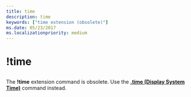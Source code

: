 ```yaml
---
title: time
description: time
keywords: ["time extension (obsolete)"]
ms.date: 05/23/2017
ms.localizationpriority: medium
---
```


# !time


## <span id="ddk__time_dbg"></span><span id="DDK__TIME_DBG"></span>


The **!time** extension command is obsolete. Use the [**.time (Display System Time)**](-time--display-system-time-.md) command instead.

 

 





